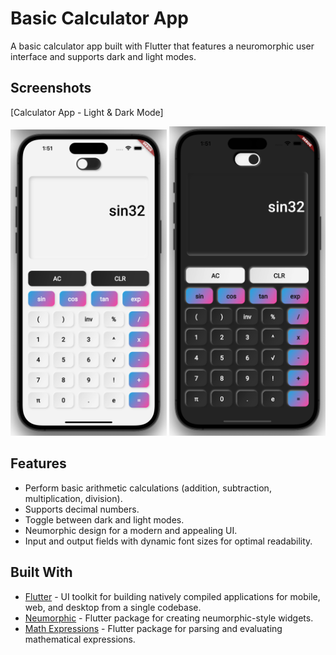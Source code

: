 # Basic Calculator App

A basic calculator app built with Flutter that features a neuromorphic user interface and supports dark and light modes.

## Screenshots
[Calculator App - Light & Dark Mode]
<p align="center">
<img src="https://github.com/NoushinTasnim/Neumorphic-Calculator-App/blob/main/screenshots/Screenshot%202023-05-17%20at%201.51.42%20AM.png" width="250"/>
<img src="https://github.com/NoushinTasnim/Neumorphic-Calculator-App/blob/main/screenshots/Screenshot%202023-05-17%20at%201.51.56%20AM.png" width="250"/>
</p>


## Features

- Perform basic arithmetic calculations (addition, subtraction, multiplication, division).
- Supports decimal numbers.
- Toggle between dark and light modes.
- Neumorphic design for a modern and appealing UI.
- Input and output fields with dynamic font sizes for optimal readability.

## Built With

- [Flutter](https://flutter.dev/) - UI toolkit for building natively compiled applications for mobile, web, and desktop from a single codebase.
- [Neumorphic](https://pub.dev/packages/neumorphic) - Flutter package for creating neumorphic-style widgets.
- [Math Expressions](https://pub.dev/packages/math_expressions) - Flutter package for parsing and evaluating mathematical expressions.
